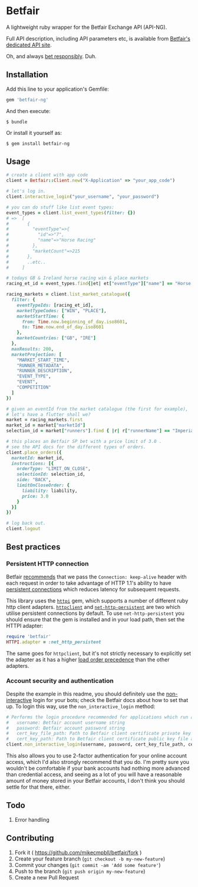 # Betfair

A lightweight ruby wrapper for the Betfair Exchange API (API-NG).

Full API description, including API parameters etc, is available from [Betfair's dedicated API site](https://api.developer.betfair.com/services/webapps/docs/x/G4AS).

Oh, and always [bet responsibly](http://responsiblegambling.betfair.com/). Duh.

## Installation

Add this line to your application's Gemfile:

```ruby
gem 'betfair-ng'
```

And then execute:

    $ bundle
    
Or install it yourself as:

    $ gem install betfair-ng

## Usage

```ruby
# create a client with app code
client = Betfair::Client.new("X-Application" => "your_app_code")

# let's log in.
client.interactive_login("your_username", "your_password")

# you can do stuff like list event types:
event_types = client.list_event_types(filter: {})
# =>  [
#       {
#         "eventType"=>{
#           "id"=>"7",
#           "name"=>"Horse Racing"
#         },
#         "marketCount"=>215
#       },
#       ..etc..
#     ]

# todays GB & Ireland horse racing win & place markets
racing_et_id = event_types.find{|et| et["eventType"]["name"] == "Horse Racing"}["eventType"]["id"]

racing_markets = client.list_market_catalogue({
  filter: {
    eventTypeIds: [racing_et_id],
    marketTypeCodes: ["WIN", "PLACE"],
    marketStartTime: {
      from: Time.now.beginning_of_day.iso8601,
      to: Time.now.end_of_day.iso8601
    },
    marketCountries: ["GB", "IRE"]
  },
  maxResults: 200,
  marketProjection: [
    "MARKET_START_TIME",
    "RUNNER_METADATA",
    "RUNNER_DESCRIPTION",
    "EVENT_TYPE",
    "EVENT",
    "COMPETITION"
  ]
})

# given an eventId from the market catalogue (the first for example),
# let's have a flutter shall we?
market = racing_markets.first
market_id = market["marketId"]
selection_id = market["runners"].find { |r| r["runnerName"] == "Imperial Commander" }["selectionId"]

# this places an Betfair SP bet with a price limit of 3.0 .
# see the API docs for the different types of orders.
client.place_orders({
  marketId: market_id,
  instructions: [{
    orderType: "LIMIT_ON_CLOSE",
    selectionId: selection_id,
    side: "BACK",
    limitOnCloseOrder: {
      liability: liability,
      price: 3.0
    }
  }]
})

# log back out.
client.logout
```

## Best practices

### Persistent HTTP connection

Betfair [recommends](https://api.developer.betfair.com/services/webapps/docs/x/VAJL) that we pass the `Connection: keep-alive` header with each request in order to take advantage of HTTP 1.1's ability to have [persistent connections](https://en.wikipedia.org/wiki/HTTP_persistent_connection) which reduces latency for subsequent requests.

This library uses the [`httpi`](https://github.com/savonrb/httpi) gem, which supports a number of different ruby http client adapters. [`httpclient`](https://github.com/nahi/httpclient) and [`net-http-persistent`](https://github.com/drbrain/net-http-persistent) are two which utilise persistent connections by default. To use `net-http-persistent` you should ensure that the gem is installed and in your load path, then set the HTTPI adapter:

```ruby
require 'betfair'
HTTPI.adapter = :net_http_persistent
```

The same goes for `httpclient`, but it's not strictly necessary to explicitly set the adapter as it has a higher [load order precedence](https://github.com/savonrb/httpi/blob/master/lib/httpi/adapter.rb#L16) than the other adapters.

### Account security and authentication

Despite the example in this readme, you should definitely use the [non-interactive](https://api.developer.betfair.com/services/webapps/docs/x/J4Q6) login for your bots; check the Betfair docs about how to set that up. To login this way, use the `non_interactive_login` method:

```ruby
# Performs the login procedure recommended for applications which run autonomously
#   username: Betfair account username string
#   password: Betfair account password string
#   cert_key_file_path: Path to Betfair client certificate private key file
#   cert_key_path: Path to Betfair client certificate public key file associated with Betfair account
client.non_interactive_login(username, password, cert_key_file_path, cert_file_path)
```

This also allows you to use 2-factor authentication for your online account access, which I'd also strongly recommend that you do. I'm pretty sure you wouldn't be comfortable if your bank accounts had nothing more advanced than credential access, and seeing as a lot of you will have a reasonable amount of money stored in your Betfair accounts, I don't think you should settle for that there, either.

## Todo

1. Error handling

## Contributing

1. Fork it ( https://github.com/mikecmpbll/betfair/fork )
2. Create your feature branch (`git checkout -b my-new-feature`)
3. Commit your changes (`git commit -am 'Add some feature'`)
4. Push to the branch (`git push origin my-new-feature`)
5. Create a new Pull Request
